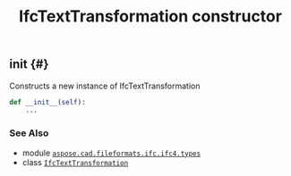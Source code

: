 ﻿---
title: IfcTextTransformation constructor
second_title: Aspose.CAD for Python via .NET API References
description: 
type: docs
weight: 10
url: /python-net/aspose.cad.fileformats.ifc.ifc4.types/ifctexttransformation/__init__/
is_root: false
---

## __init__ {#}

Constructs a new instance of IfcTextTransformation



```python
def __init__(self):
    ...
```





### See Also
* module [`aspose.cad.fileformats.ifc.ifc4.types`](../../)
* class [`IfcTextTransformation`](/cad/python-net/aspose.cad.fileformats.ifc.ifc4.types/ifctexttransformation)

